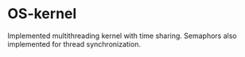 # OS-kernel
Implemented multithreading kernel with time sharing. Semaphors also implemented for thread synchronization.
